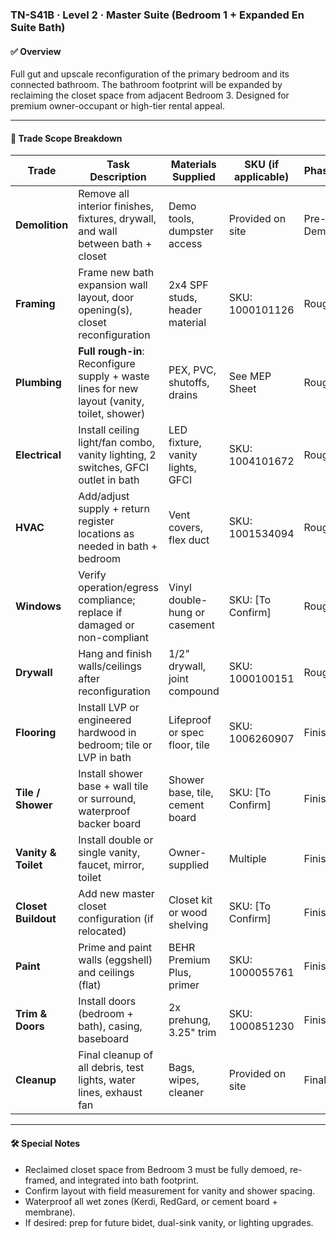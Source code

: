 ### TN-S41B · Level 2 · Master Suite (Bedroom 1 + Expanded En Suite Bath)

#### ✅ Overview
Full gut and upscale reconfiguration of the primary bedroom and its connected bathroom. The bathroom footprint will be expanded by reclaiming the closet space from adjacent Bedroom 3. Designed for premium owner-occupant or high-tier rental appeal.

---

#### 📐 Trade Scope Breakdown

| Trade            | Task Description                                                                    | Materials Supplied                              | SKU (if applicable)     | Phase     |
|------------------|---------------------------------------------------------------------------------------|--------------------------------------------------|--------------------------|-----------|
| **Demolition**   | Remove all interior finishes, fixtures, drywall, and wall between bath + closet       | Demo tools, dumpster access                     | Provided on site         | Pre-Demo  |
| **Framing**      | Frame new bath expansion wall layout, door opening(s), closet reconfiguration         | 2x4 SPF studs, header material                  | SKU: 1000101126          | Rough     |
| **Plumbing**     | **Full rough-in**: Reconfigure supply + waste lines for new layout (vanity, toilet, shower) | PEX, PVC, shutoffs, drains                   | See MEP Sheet             | Rough     |
| **Electrical**   | Install ceiling light/fan combo, vanity lighting, 2 switches, GFCI outlet in bath     | LED fixture, vanity lights, GFCI                | SKU: 1004101672          | Rough     |
| **HVAC**         | Add/adjust supply + return register locations as needed in bath + bedroom             | Vent covers, flex duct                          | SKU: 1001534094          | Rough     |
| **Windows**      | Verify operation/egress compliance; replace if damaged or non-compliant               | Vinyl double-hung or casement                   | SKU: [To Confirm]         | Rough     |
| **Drywall**      | Hang and finish walls/ceilings after reconfiguration                                 | 1/2" drywall, joint compound                    | SKU: 1000100151           | Rough     |
| **Flooring**     | Install LVP or engineered hardwood in bedroom; tile or LVP in bath                    | Lifeproof or spec floor, tile                  | SKU: 1006260907           | Finish    |
| **Tile / Shower**| Install shower base + wall tile or surround, waterproof backer board                  | Shower base, tile, cement board                 | SKU: [To Confirm]         | Finish    |
| **Vanity & Toilet**| Install double or single vanity, faucet, mirror, toilet                            | Owner-supplied                                 | Multiple                  | Finish    |
| **Closet Buildout**| Add new master closet configuration (if relocated)                                 | Closet kit or wood shelving                    | SKU: [To Confirm]         | Finish    |
| **Paint**        | Prime and paint walls (eggshell) and ceilings (flat)                                 | BEHR Premium Plus, primer                      | SKU: 1000055761           | Finish    |
| **Trim & Doors** | Install doors (bedroom + bath), casing, baseboard                                    | 2x prehung, 3.25" trim                         | SKU: 1000851230           | Finish    |
| **Cleanup**      | Final cleanup of all debris, test lights, water lines, exhaust fan                   | Bags, wipes, cleaner                           | Provided on site          | Final     |

---

#### 🛠 Special Notes
- Reclaimed closet space from Bedroom 3 must be fully demoed, re-framed, and integrated into bath footprint.
- Confirm layout with field measurement for vanity and shower spacing.
- Waterproof all wet zones (Kerdi, RedGard, or cement board + membrane).
- If desired: prep for future bidet, dual-sink vanity, or lighting upgrades.
